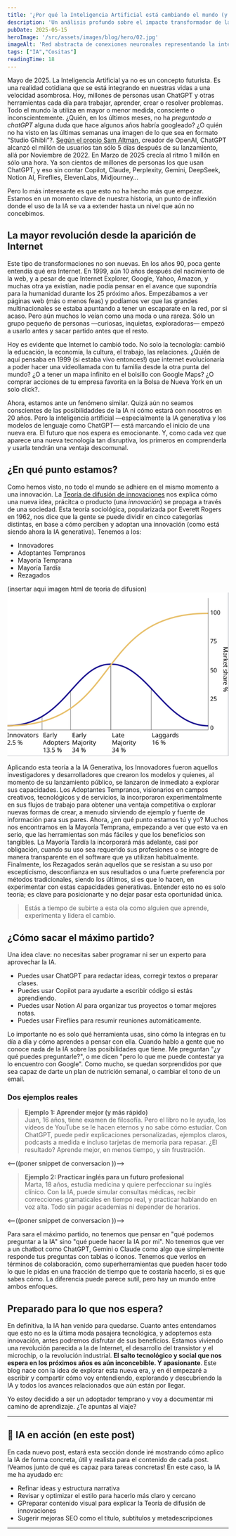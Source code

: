 ```yaml
---
title: '¿Por qué la Inteligencia Artificial está cambiando el mundo (y tú deberías sumarte al cambio)?'
description: 'Un análisis profundo sobre el impacto transformador de la IA en la sociedad moderna y cómo puedes adaptarte y prosperar.'
pubDate: 2025-05-15 
heroImage: '/src/assets/images/blog/hero/02.jpg'
imageAlt: 'Red abstracta de conexiones neuronales representando la inteligencia artificial'
tags: ["IA","Cositas"] 
readingTime: 18
---
```


Mayo de 2025. La Inteligencia Artificial ya no es un concepto futurista. Es una realidad cotidiana que se está integrando en nuestras vidas a una velocidad asombrosa. Hoy, millones de personas usan ChatGPT y otras herramientas cada día para trabajar, aprender, crear o resolver problemas. Todo el mundo la utiliza en mayor o menor medida, consciente o inconscientemente.  ¿Quién, en los últimos meses, no ha *preguntado a chatGPT* alguna duda que hace algunos años habría googleado?
¿O quién no ha visto en las últimas semanas una imagen de lo que sea en formato “Studio Ghibli”?. [Según el propio Sam Altman](https://x.com/sama/status/1906771292390666325), creador de OpenAI, ChatGPT alcanzó el millón de usuarios tan sólo 5 días después de su lanzamiento, allá por Noviembre de 2022. En Marzo de 2025 crecía al ritmo 1 millón en sólo una hora. Ya son cientos de millones de personas los que usan ChatGPT, y eso sin contar Copilot, Claude, Perplexity, Gemini, DeepSeek, Notion AI, Fireflies, ElevenLabs, Midjourney...
     

Pero lo más interesante es que esto no ha hecho más que empezar. Estamos en un momento clave de nuestra historia, un punto de inflexión donde el uso de la IA se va a extender hasta un nivel que aún no concebimos.

## La mayor revolución desde la aparición de Internet

Este tipo de transformaciones no son nuevas. En los años 90, poca gente entendía qué era Internet. En 1999, aún 10 años después del nacimiento de la web, y a pesar de que Internet Explorer, Google, Yahoo, Amazon, y muchas otra ya existían, nadie podía pensar en el avance que supondría para la humanidad durante los 25 próximo años. Empezábamos a ver páginas web (más o menos feas) y podíamos ver que las grandes multinacionales se estaba apuntando a tener un escaparate en la red, por si acaso. Pero aún muchos lo veían como una moda o una rareza. Sólo un grupo pequeño de personas —curiosas, inquietas, exploradoras— empezó a usarlo antes y sacar partido antes que el resto. 

Hoy es evidente que Internet lo cambió todo. No solo la tecnología: cambió la educación, la economía, la cultura, el trabajo, las relaciones. ¿Quién de aquí pensaba en 1999 (si estaba vivo entonces!) que internet evolucionaría a poder hacer una videollamada con tu familia desde la otra punta del mundo? ¿O a tener un mapa infinito en el bolsillo con Google Maps? ¿O comprar acciones de tu empresa favorita en la Bolsa de Nueva York en un solo click?.

 Ahora, estamos ante un fenómeno similar. Quizá aún no seamos conscientes de las posibilidaddes de la IA ni cómo estará con nosotros en 20 años. Pero la inteligencia artificial —especialmente la IA generativa y los modelos de lenguaje como ChatGPT— está marcando el inicio de una nueva era. El futuro que nos espera es emocionante. Y, como cada vez que aparece una nueva tecnología tan disruptiva, los primeros en comprenderla y usarla tendrán una ventaja descomunal.

## ¿En qué punto estamos?

Como hemos visto, no todo el mundo se adhiere en el mismo momento a una innovación. La [Teoría de difusión de innovaciones](https://es.wikipedia.org/wiki/Difusi%C3%B3n_de_innovaciones) nos explica cómo una nueva idea, prácitca o producto (una *innovación*) se propaga a través de una sociedad. Esta teoría sociológica, popularizada por Everett Rogers en 1962, nos dice que la gente se puede dividir en cinco categorías distintas, en base a cómo perciben y adoptan una innovación (como está siendo ahora la IA generativa). Tenemos a los:

- Innovadores
- Adoptantes Tempranos
- Mayoría Temprana
- Mayoría Tardía
- Rezagados

(insertar aqui imagen html de teoria de difusion)
![Teoria de difusion de innovaciones](</src/assets/images/blog/01-TeoriaInnovadores.png>)

Aplicando esta teoría a la IA Generativa, los Innovadores fueron aquellos investigadores y desarrolladores que crearon los modelos y quienes, al momento de su lanzamiento público, se lanzaron de inmediato a explorar sus capacidades. Los Adoptantes Tempranos, visionarios en campos creativos, tecnológicos y de servicios, la incorporaron experimentalmente en sus flujos de trabajo para obtener una ventaja competitiva o explorar nuevas formas de crear, a menudo sirviendo de ejemplo y fuente de información para sus pares. Ahora, ¿en qué punto estamos tú y yo? Muchos nos encontramos en la Mayoría Temprana, empezando a ver que esto va en serio, que las herramientas son más fáciles y que los beneficios son tangibles. La Mayoría Tardía la incorporará más adelante, casi por obligación, cuando su uso sea requerido sus profesiones o se integre de manera transparente en el software que ya utilizan habitualmente. Finalmente, los Rezagados serán aquellos que se resistan a su uso por escepticismo, desconfianza en sus resultados o una fuerte preferencia por métodos tradicionales, siendo los últimos, si es que lo hacen, en experimentar con estas capacidades generativas. Entender esto no es solo teoría; es clave para posicionarte y no dejar pasar esta oportunidad única.

> Estás a tiempo de subirte a esta ola como alguien que aprende, experimenta y lidera el cambio.


## ¿Cómo sacar el máximo partido?

Una idea clave: no necesitas saber programar ni ser un experto para aprovechar la IA.

- Puedes usar ChatGPT para redactar ideas, corregir textos o preparar clases.
- Puedes usar Copilot para ayudarte a escribir código si estás aprendiendo.
- Puedes usar Notion AI para organizar tus proyectos o tomar mejores notas.
- Puedes usar Fireflies para resumir reuniones automáticamente.

Lo importante no es solo qué herramienta usas, sino cómo la integras en tu día a día y cómo aprendes a pensar con ella. Cuando hablo a gente que no conoce nada de la IA sobre las posibilidades que tiene. Me preguntan "¿y qué puedes preguntarle?", o me dicen "pero lo que me puede contestar ya lo encuentro con Google". Como mucho, se quedan sorprendidos por que sea capaz de darte un plan de nutrición semanal, o cambiar el tono de un email.

### Dos ejemplos reales
> **Ejemplo 1: Aprender mejor (y más rápido)**  
Juan, 16 años, tiene examen de filosofía. Pero el libro no le ayuda, los vídeos de YouTube se le hacen eternos y no sabe cómo estudiar.
Con ChatGPT, puede pedir explicaciones personalizadas, ejemplos claros, podcasts a medida e incluso tarjetas de memoria para repasar.
¿El resultado? Aprende mejor, en menos tiempo, y sin frustración.

<--((poner snippet de conversacion ))-->

>  **Ejemplo 2: Practicar inglés para un futuro profesional**  
Marta, 18 años, estudia medicina y quiere perfeccionar su inglés clínico.
Con la IA, puede simular consultas médicas, recibir correcciones gramaticales en tiempo real, y practicar hablando en voz alta. Todo sin pagar academias ni depender de horarios.

<--((poner snippet de conversacion ))-->

Para sara el máximo partido, no tenemos que pensar en "qué podemos preguntar a la IA" sino "qué puede hacer la IA por mi". No tenemos que ver a un chatbot como ChatGPT, Gemini o Claude como algo que simplemente responde tus preguntas con tablas o iconos. Tenemos que verlos en términos de colaboración, como superherramientas que pueden hacer todo lo que le pidas en una fracción de tiempo que te costaría hacerlo, si es que sabes cómo. La diferencia puede parece sutil, pero hay un mundo entre ambos enfoques.


## Preparado para lo que nos espera? 

En definitiva, la IA han venido para quedarse. Cuanto antes entendamos que esto no es la última moda pasajera tecnológica, y adoptemos esta innovación, antes podremos disfrutar de sus beneficios. Estamos viviendo una revolución parecida a la de Internet, el desarrollo del transistor y el microchip, o la revolución industrial. **El salto tecnológico y social que nos espera en los próximos años es aún inconcebible. Y apasionante**. Este blog nace con la idea de explorar esta nueva era, y en él empezaré a escribir y compartir cómo voy entendiendo, explorando y descubriendo la IA y todos los avances relacionados que aún están por llegar.

Yo estoy decidido a ser un adoptador temprano y voy a documentar mi camino de aprendizaje. ¿Te apuntas al viaje?

--- 

## 🤖 IA en acción (en este post)

En cada nuevo post, estará esta sección donde iré mostrando cómo aplico la IA de forma concreta, útil y realista para el contenido de cada post. !Veamos junto de qué es capaz para tareas concretas! En este caso, la IA me ha ayudado en:

- Refinar ideas y estructura narrativa
- Revisar y optimizar el estilo para hacerlo más claro y cercano
- GPreparar contenido visual para explicar la Teoría de difusión de innovaciones
- Sugerir mejoras SEO como el título, subtítulos y metadescripciones

---